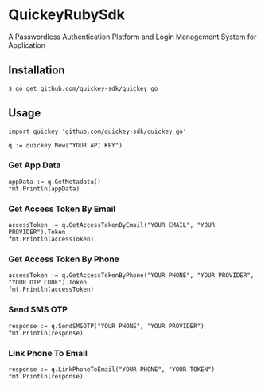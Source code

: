 # QuickeyRubySdk

A Passwordless Authentication Platform and Login Management System for Application

## Installation

    $ go get github.com/quickey-sdk/quickey_go

## Usage

```
import quickey 'github.com/quickey-sdk/quickey_go'

q := quickey.New("YOUR API KEY")
```

### Get App Data
```
appData := q.GetMetadata()
fmt.Println(appData)
```

### Get Access Token By Email
```
accessToken := q.GetAccessTokenByEmail("YOUR EMAIL", "YOUR PROVIDER").Token
fmt.Println(accessToken)
```

### Get Access Token By Phone
```
accessToken := q.GetAccessTokenByPhone("YOUR PHONE", "YOUR PROVIDER", "YOUR OTP CODE").Token
fmt.Println(accessToken)
```

### Send SMS OTP
```
response := q.SendSMSOTP("YOUR PHONE", "YOUR PROVIDER")
fmt.Println(response)
```

### Link Phone To Email
```
response := q.LinkPhoneToEmail("YOUR PHONE", "YOUR TOKEN")
fmt.Println(response)
```
